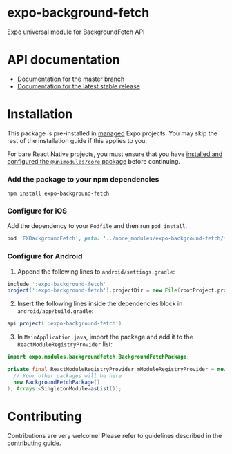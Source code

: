 # expo-background-fetch

Expo universal module for BackgroundFetch API

# API documentation

- [Documentation for the master branch](https://github.com/expo/expo/blob/master/docs/pages/versions/unversioned/sdk/background-fetch.md)
- [Documentation for the latest stable release](https://docs.expo.io/versions/latest/sdk/background-fetch/)

# Installation

This package is pre-installed in [managed](https://docs.expo.io/versions/latest/introduction/managed-vs-bare/) Expo projects. You may skip the rest of the installation guide if this applies to you.

For bare React Native projects, you must ensure that you have [installed and configured the `@unimodules/core` package](https://github.com/unimodules/core) before continuing.

### Add the package to your npm dependencies

```
npm install expo-background-fetch
```

### Configure for iOS

Add the dependency to your `Podfile` and then run `pod install`.

```ruby
pod 'EXBackgroundFetch', path: '../node_modules/expo-background-fetch/ios'
```

### Configure for Android

1. Append the following lines to `android/settings.gradle`:

```gradle
include ':expo-background-fetch'
project(':expo-background-fetch').projectDir = new File(rootProject.projectDir, '../node_modules/expo-background-fetch/android')
```

2. Insert the following lines inside the dependencies block in `android/app/build.gradle`:
```gradle
api project(':expo-background-fetch')
```

3. In `MainApplication.java`, import the package and add it to the `ReactModuleRegistryProvider` list:
```java
import expo.modules.backgroundfetch.BackgroundFetchPackage;
```
```java
private final ReactModuleRegistryProvider mModuleRegistryProvider = new ReactModuleRegistryProvider(Arrays.<Package>asList(
  // Your other packages will be here
  new BackgroundFetchPackage()
), Arrays.<SingletonModule>asList());
```

# Contributing

Contributions are very welcome! Please refer to guidelines described in the [contributing guide]( https://github.com/expo/expo#contributing).
